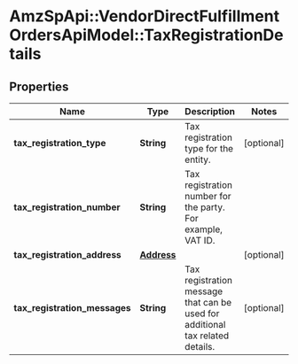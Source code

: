 # AmzSpApi::VendorDirectFulfillmentOrdersApiModel::TaxRegistrationDetails

## Properties
Name | Type | Description | Notes
------------ | ------------- | ------------- | -------------
**tax_registration_type** | **String** | Tax registration type for the entity. | [optional] 
**tax_registration_number** | **String** | Tax registration number for the party. For example, VAT ID. | 
**tax_registration_address** | [**Address**](Address.md) |  | [optional] 
**tax_registration_messages** | **String** | Tax registration message that can be used for additional tax related details. | [optional] 

